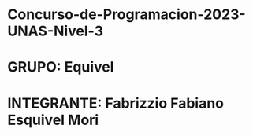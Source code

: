 # Concurso-de-Programacion-2023-UNAS-Nivel-3
# GRUPO: Equivel
# INTEGRANTE: Fabrizzio Fabiano Esquivel Mori
